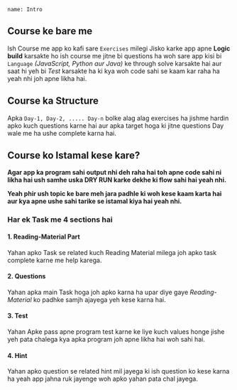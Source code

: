 ```ngMeta
name: Intro
```

## Course ke bare me
Ish Course me app ko kafi sare `Exercises` milegi Jisko karke app apne **Logic build** karsakte ho ish course me jitne bi questions ha woh sare app kisi bi `Language` *(JavaScript, Python aur Java)* ke through solve karsakte hai aur saat hi yeh bi *Test* karsakte ha ki kya woh code sahi se kaam kar raha ha yeah nhi joh apne likha hai.

## Course ka Structure
Apka `Day-1, Day-2, ..... Day-n` bolke alag alag exercises ha jishme hardin apko kuch questions karne hai aur apka target hoga ki jitne questions Day wale me ha ushe complete karna hai.


## Course ko Istamal kese kare?
**Agar app ka program sahi output nhi deh raha hai toh apne code sahi ni likha hai ush samhe uska DRY RUN karke dekhe ki flow sahi  hai yeah nhi.**

**Yeah phir ush topic ke bare meh jara padhle ki woh kese kaam karta hai aur kya apne ushe sahi tarike se istamal kiya hai yeah nhi.**

### Har ek Task me 4 sections hai

#### 1. Reading-Material Part
Yahan apko Task se related kuch Reading Material milega joh apko task complete karne me help karega.

#### 2. Questions
Yahan apka main Task hoga joh apko karna ha upar diye gaye *Reading-Material* ko padhke
samjh ajayega yeh kese karna hai.

#### 3. Test
Yahan Apke pass apne program test karne ke liye kuch values honge jishe yeh pata chalega kya apka program joh apne likha hai woh sahi hai.

#### 4. Hint
Yahan apko question se related hint mil jayega ki ish question ko kese karna ha yeah app jahna ruk jayenge woh apko yahan pata chal jayega.
